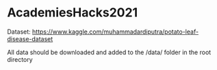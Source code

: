 # AcademiesHacks2021
 
Dataset: https://www.kaggle.com/muhammadardiputra/potato-leaf-disease-dataset

All data should be downloaded and added to the /data/ folder in the root directory